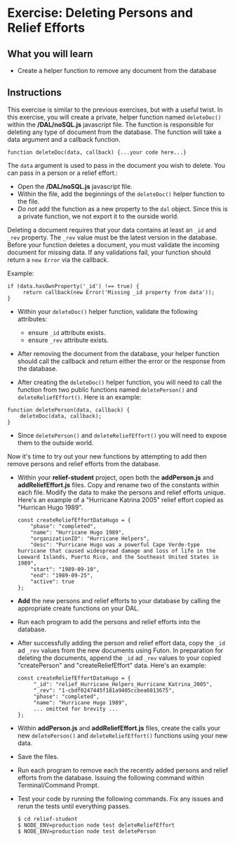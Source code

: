 # Exercise: Deleting Persons and Relief Efforts

## What you will learn

- Create a helper function to remove any document from the database

## Instructions

This exercise is similar to the previous exercises, but with a useful twist.  In this exercise, you will create a private, helper function named `deleteDoc()` within the **/DAL/noSQL.js** javascript file.  The function is responsible for deleting any type of document from the database. The function will take a data argument and a callback function.

```
function deleteDoc(data, callback) {...your code here...}
```

The `data` argument is used to pass in the document you wish to delete.   You can pass in a person or a relief effort.:



- Open the **/DAL/noSQL.js** javascript file.
- Within the file, add the beginnings of the `deleteDoc()` helper function to the file.
- _Do not_ add the function as a new property to the `dal` object.  Since this is a private function, we not export it to the ourside world.

Deleting a document requires that your data contains at least an `_id` and `_rev` property. The `_rev` value must be the latest version in the database.  Before your function deletes a document, you must validate the incoming document for missing data. If any validations fail, your function should return a `new Error` via the callback.

Example:

```
if (data.hasOwnProperty('_id') !== true) {
     return callback(new Error('Missing _id property from data'));
}
```
- Within your `deleteDoc()` helper function, validate the following attributes:
   - ensure `_id` attribute exists.
   - ensure `_rev` attribute exists.

- After removing the document from the database, your helper function should call the callback and return either the error or the response from the database.

- After creating the `deleteDoc()` helper function, you will need to call the function from two public functions named `deletePerson()` and `deleteReliefEffort()`.  Here is an example:

```
function deletePerson(data, callback) {
    deleteDoc(data, callback);
}
```
- Since `deletePerson()` and `deleteReliefEffort()` you will need to expose them to the outside world.

Now it's time to try out your new functions by attempting to add then remove persons and relief efforts from the database.  

- Within your **relief-student** project, open both the **addPerson.js** and **addReliefEffort.js** files.  Copy and rename two of the constants within each file.  Modify the data to make the persons and relief efforts unique.  Here's an example of a "Hurricane Katrina 2005" relief effort copied as "Hurrican Hugo 1989".

   ```
   const createReliefEffortDataHugo = {
       "phase": "completed",
       "name": "Hurricane Hugo 1989",
       "organizationID": "Hurricane Helpers",
       "desc": "Purricane Hugo was a powerful Cape Verde-type hurricane that caused widespread damage and loss of life in the Leeward Islands, Puerto Rico, and the Southeast United States in 1989",
       "start": "1989-09-10",
       "end": "1989-09-25",
       "active": true
   };
   ```

- **Add** the new persons and relief efforts to your database by calling the appropriate create functions on your DAL.
- Run each program to add the persons and relief efforts into the database.  
- After successfully adding the person and relief effort data, copy the `_id` ad `_rev` values from the new documents using Futon.  In preparation for deleting the documents, append the `_id` ad `_rev` values to your copied "createPerson" and "createReliefEffort" data.  Here's an example:

   ```
   const createReliefEffortDataHugo = {
        "_id": "relief_Hurricane_Helpers_Hurricane_Katrina_2005",
        "_rev": "1-cbdf0247445f181a9405ccbea6013675",
        "phase": "completed",
        "name": "Hurricane Hugo 1989",
        ... omitted for brevity ...
   };
   ```

- Within **addPerson.js** and **addReliefEffort.js** files, create the calls your new `deletePerson()` and `deleteReliefEffort()` functions using your new data.
- Save the files.
- Run each program to remove each the recently added persons and relief efforts from the database.  Issuing the following command within Terminal/Command Prompt.
- Test your code by running the following commands.  Fix any issues and rerun the tests until everything passes.  

   ```
   $ cd relief-student
   $ NODE_ENV=production node test deleteReliefEffort
   $ NODE_ENV=production node test deletePerson
   ```
